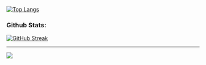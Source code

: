 
[![Top Langs](https://github-readme-stats.vercel.app/api/top-langs/?username=VenziVi&layout=compact)](https://github.com/VenziVi/github-readme-stats)

<!--START_SECTION:waka-->
<!--END_SECTION:waka-->
### Github Stats:
[![GitHub Streak](https://github-readme-streak-stats.herokuapp.com/?user=VenziVi&theme=dracula)](https://git.io/streak-stats)

---
  
<p>
 <img src="https://media.giphy.com/media/dxn6fRlTIShoeBr69N/giphy.gif">
</p>

